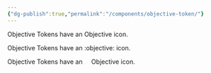 ```yaml
---
{"dg-publish":true,"permalink":"/components/objective-token/"}
---
```


Objective Tokens have an <span class="icon icon-objective"></span> Objective icon.

Objective Tokens have an :objective: icon.

Objective Tokens have an <span class="icon icon-objective">
    <svg width="12px" height="12px" viewBox="0 0 12 12">
        <path d="M 462,542 V 400 h 142 v 40 h 32 V 400 H 849 V 346 H 636 v -40 h -32 v 40 H 462 V 204 h 40 V 172 H 462 V -41 h -54 v 213 h -40 v 32 h 40 V 346 H 266 v -40 h -32 v 40 H 21 v 54 h 213 v 40 h 32 v -40 h 142 v 142 h -40 v 32 h 40 v 213 h 54 V 574 h 40 V 542 Z M 660,16 h -80 v 66 h 84 q 24,0 41,17 17,17 17,41 v 92 h 66 V 144 Q 788,109 771,79.5 754,50 724.5,33 695,16 660,16 Z M 294,20 H 206 Q 153,20 115.5,57.5 78,95 78,148 v 80 h 66 v -84 q 0,-24 17,-41 17,-17 41,-17 h 92 z m -28,184 h 33 v -32 h -33 v -1 h -32 v 1 h -1 v 32 h 1 v 33 h 32 z m 370,0 h 1 v -32 h -1 v -1 h -32 v 1 h -33 v 0 32 h 33 v 33 0 h 32 z M 266,574 h 33 v -32 0 h -33 v -33 h -32 v 33 h -1 v 32 h 1 v 1 h 32 z m 371,-32 h -1 v -33 h -32 v 33 h -33 v 0 32 h 33 v 1 h 32 v -1 h 1 z M 148,514 H 82 v 88 q 0,53 37.5,90.5 Q 157,730 210,730 h 80 v -66 h -84 q -11,0 -22,-4.5 Q 173,655 165.5,647 158,639 153,628.5 148,618 148,606 Z m 644,4 h -66 v 84 q 0,11 -5,22 -5,11 -12.5,18.5 -7.5,7.5 -18,12.5 -10.5,5 -22.5,5 h -92 v 66 h 88 q 53,0 90.5,-37.5 Q 792,651 792,598 Z" />
    </svg>
</span> Objective icon.
